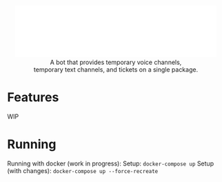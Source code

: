 <p align="center">
  <img src="https://github.com/liberation-dev/images/blob/main/Liberation-Banner.png?raw=true" />
  <br/>A bot that provides temporary voice channels,
  <br/>temporary text channels, and tickets on a single package.
</p>

# Features

WIP

# Running

Running with docker (work in progress):
Setup: `docker-compose up`
Setup (with changes): `docker-compose up --force-recreate`
